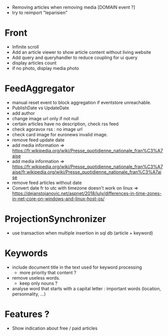 * Removing articles when removing media [DOMAIN event ?]
* try to reimport "leparisien"

# Front
* Infinite scroll
* Add an article viewer to show article content without living website
* Add query and queryhandler to reduce coupling for ui query
* display articles count
* if no photo, display media photo

# FeedAggregator 
* manual reset event to block aggregation if eventstore unreachable.
* PublishDate vs UpdateDate
* add author
* change image url only if not null
* certain articles have no description, check rss feed
* check agoravox rss : no image url
* check card image for euronews invalid image.
* remove feed update date
* add media information
  => https://fr.wikipedia.org/wiki/Presse_quotidienne_nationale_fran%C3%A7aise
* add media information
  => https://fr.wikipedia.org/wiki/Presse_quotidienne_nationale_fran%C3%A7aise/fr.wikipedia.org/wiki/Presse_quotidienne_nationale_fran%C3%A7aise 
* remove feed articles without date
* Convert date fr to utc with timezone doesn't work on linux
  => https://dejanstojanovic.net/aspnet/2018/july/differences-in-time-zones-in-net-core-on-windows-and-linux-host-os/

# ProjectionSynchronizer
* use transaction when multiple insertion in sql db (article + keyword)

# Keywords
* include document title in the text used for keyword processing
  * more priority that content ?
* remove useless words.
  * keep only nouns ? 
* analyse word that starts with a capital letter : important words (location, personnality, ...)

# Features ?
* Show indication about free / paid articles